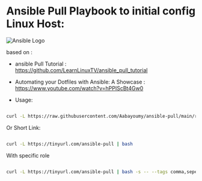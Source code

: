 # Ansible Pull Playbook to initial config Linux Host:

![Ansible Logo](https://www.learnlinux.tv/wp-content/uploads/2020/12/ansible-e1607524003363.png)

based on :
 - ansible Pull Tutorial : https://github.com/LearnLinuxTV/ansible_pull_tutorial

 - Automating your Dotfiles with Ansible: A Showcase : https://www.youtube.com/watch?v=hPPIScBt4Gw0



- Usage: 
```bash 

curl -L https://raw.githubusercontent.com/Aabayoumy/ansible-pull/main/run.sh | bash
```
Or Short Link:
```bash

curl -L https://tinyurl.com/ansible-pull | bash
```
With specific role 

```bash

curl -L https://tinyurl.com/ansible-pull | bash -s -- --tags comma,seperated,tags
```

